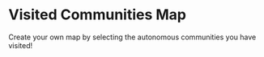# Visited Communities Map

Create your own map by selecting the autonomous communities you have visited!